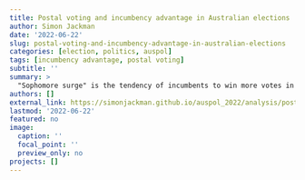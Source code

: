 ```yaml
---
title: Postal voting and incumbency advantage in Australian elections
author: Simon Jackman
date: '2022-06-22'
slug: postal-voting-and-incumbency-advantage-in-australian-elections
categories: [election, politics, auspol]
tags: [incumbency advantage, postal voting]
subtitle: ''
summary: >
  "Sophomore surge" is the tendency of incumbents to win more votes in their first bid for re-election relative to their preceding (and successful) candidacy as a challenger, as they acquire the advantages accruing to incumbents: name recognition and public-funded resources chief among them. Sophomore surge seems particularly pronounced for independents and in postal voting, a form of voting becoming more widely used in Australian federal elections.  Incumbents are granted privileged access to a copy of the electoral roll that identifies postal voters _inter alia_ (per §90B of the _Commonwealth Electoral Act_).  Incumbents' access and major party experience in exploiting this information is the source of this particular form of incumbency advantage, denied to new entrants to the electoral marketplace.
authors: []
external_link: https://simonjackman.github.io/auspol_2022/analysis/postal_incumbency.html
lastmod: '2022-06-22'
featured: no
image:
  caption: ''
  focal_point: ''
  preview_only: no
projects: []
---
```

